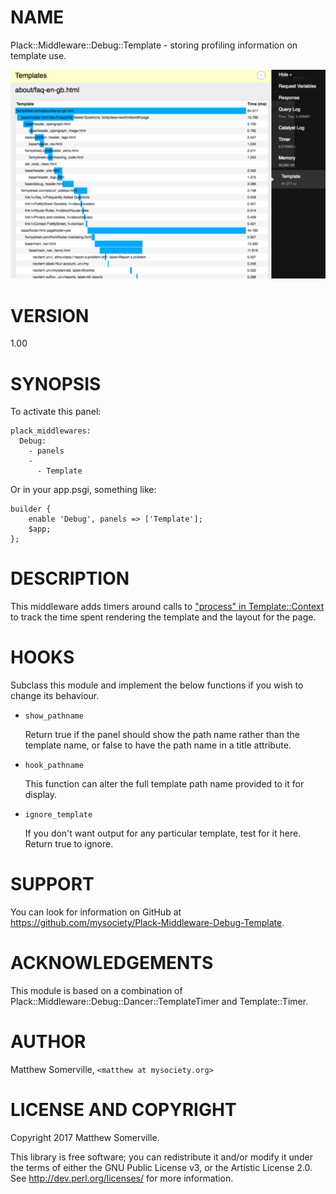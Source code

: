 # NAME

Plack::Middleware::Debug::Template - storing profiling
information on template use.

![Screenshot of template debug panel](https://raw.githubusercontent.com/mysociety/Plack-Middleware-Debug-Template/master/screenshot.png)

# VERSION

1.00

# SYNOPSIS

To activate this panel:

    plack_middlewares:
      Debug:
        - panels
        -
          - Template

Or in your app.psgi, something like:

    builder {
        enable 'Debug', panels => ['Template'];
        $app;
    };

# DESCRIPTION

This middleware adds timers around calls to ["process" in
Template::Context](https://metacpan.org/pod/Template::Context#process)
to track the time spent rendering the template and the layout for
the page.

# HOOKS

Subclass this module and implement the below functions if you
wish to change its behaviour.

* `show_pathname`

    Return true if the panel should show the path name rather than
    the template name, or false to have the path name in a title
    attribute.

* `hook_pathname`

    This function can alter the full template path name provided
    to it for display.

* `ignore_template`

    If you don't want output for any particular template, test
    for it here. Return true to ignore.

# SUPPORT

You can look for information on GitHub at
<https://github.com/mysociety/Plack-Middleware-Debug-Template>.

# ACKNOWLEDGEMENTS

This module is based on a combination of
Plack::Middleware::Debug::Dancer::TemplateTimer and
Template::Timer.

# AUTHOR

Matthew Somerville, `<matthew at mysociety.org>`

# LICENSE AND COPYRIGHT

Copyright 2017 Matthew Somerville.

This library is free software; you can redistribute it and/or
modify it under the terms of either the GNU Public License v3,
or the Artistic License 2.0. See <http://dev.perl.org/licenses/>
for more information.


